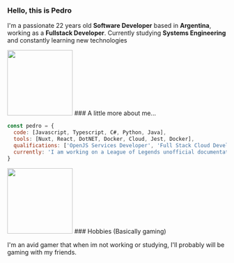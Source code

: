 ### Hello, this is **Pedro**

I'm a passionate 22 years old **Software Developer** based in **Argentina**, working as a **Fullstack Developer**.
Currently studying **Systems Engineering** and constantly learning new technologies

<img src="https://media.giphy.com/media/kwEmwFUWO5Ety/giphy.gif" width="150">
### A little more about me...  

```javascript
const pedro = {
  code: [Javascript, Typescript, C#, Python, Java],
  tools: [Nuxt, React, DotNET, Docker, Cloud, Jest, Docker],
  qualifications: ['OpenJS Services Developer', 'Full Stack Cloud Developer'],
  currently: 'I am working on a League of Legends unofficial documentation project.'
}
```

<img src="https://media.giphy.com/media/ckTRTDXhDF652ltrK9/giphy.gif" width="150">
### Hobbies (Basically gaming)

I'm an avid gamer that when im not working or studying, I'll probably will be gaming with my friends.  
